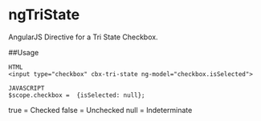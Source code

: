 ngTriState
==========

AngularJS Directive for a Tri State Checkbox.


##Usage

    HTML
    <input type="checkbox" cbx-tri-state ng-model="checkbox.isSelected">
    
    JAVASCRIPT
    $scope.checkbox =  {isSelected: null}; 
    
true = Checked
false = Unchecked
null = Indeterminate
